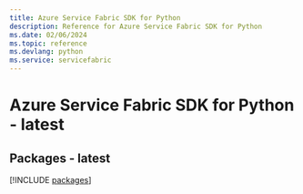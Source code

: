```yaml
---
title: Azure Service Fabric SDK for Python
description: Reference for Azure Service Fabric SDK for Python
ms.date: 02/06/2024
ms.topic: reference
ms.devlang: python
ms.service: servicefabric
---
```

# Azure Service Fabric SDK for Python - latest
## Packages - latest
[!INCLUDE [packages](service-fabric-index.md)]